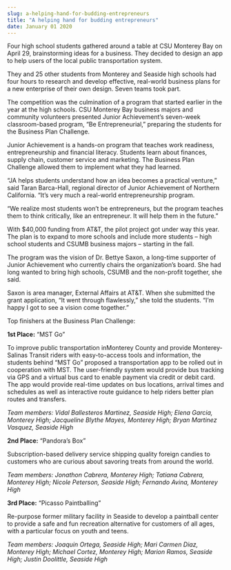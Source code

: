 ```yaml
---
slug: a-helping-hand-for-budding-entrepreneurs
title: "A helping hand for budding entrepreneurs"
date: January 01 2020
---
```


<p>Four high school students gathered around a table at CSU Monterey Bay on April 29, brainstorming ideas for a business. They decided to design an app to help users of the local public transportation system.
</p><p>They and 25 other students from Monterey and Seaside high schools had four hours to research and develop effective, real&#45;world business plans for a new enterprise of their own design. Seven teams took part.
</p><p>The competition was the culmination of a program that started earlier in the year at the high schools. CSU Monterey Bay business majors and community volunteers presented Junior Achievement’s seven&#45;week classroom&#45;based program, “Be Entrepreneurial,” preparing the students for the Business Plan Challenge.
</p><p>Junior Achievement is a hands&#45;on program that teaches work readiness, entrepreneurship and financial literacy. Students learn about finances, supply chain, customer service and marketing. The Business Plan Challenge allowed them to implement what they had learned.
</p><p>“JA helps students understand how an idea becomes  a practical venture,” said Taran Barca&#45;Hall, regional director of Junior Achievement of Northern California. “It’s very much a real&#45;world entrepreneurship program.
</p><p>“We realize most students won’t be entrepreneurs, but the program teaches them to think critically, like an entrepreneur. It will help them in the future.”
</p><p>With $40,000 funding from AT&amp;T, the pilot project got under way this year. The plan is to expand to more schools and include more students – high school students and CSUMB business majors – starting in the fall.

The program was the vision of Dr. Bettye Saxon, a long&#45;time supporter of Junior Achievement who currently chairs the organization’s board. She had long wanted to bring high schools, CSUMB and the non&#45;profit together, she said.

Saxon is area manager, External Affairs at AT&amp;T. When she submitted the grant application, “It went through flawlessly,” she told the students. “I’m happy I got to see a vision come together.”

Top finishers at the Business Plan Challenge:
</p><p><strong>1st Place:</strong> “MST Go”
</p><p>To improve public transportation inMonterey County and provide Monterey&#45;Salinas Transit riders with easy&#45;to&#45;access tools and information, the students behind “MST Go” proposed a transportation app to be rolled out in cooperation with MST. The user&#45;friendly system would provide bus tracking via GPS and a virtual bus card to enable payment via credit or debit card. The app would provide real&#45;time updates on bus locations, arrival times and schedules as well as interactive route guidance to help riders better plan routes and transfers.
</p><p><em>Team members: Vidal Ballesteros Martinez, Seaside High; Elena Garcia, Monterey High; Jacqueline Blythe Mayes, Monterey High; Bryan Martinez Vasquez, Seaside High</em>
</p><p><strong>2nd Place:</strong> “Pandora’s Box”
</p><p>Subscription&#45;based delivery service shipping quality foreign candies to customers who are curious about savoring treats from around the world.
</p><p><em>Team members: Jonathon Cabrera, Monterey High; Tatiana Cabrera, Monterey High; Nicole Peterson, Seaside High; Fernando Avina, Monterey High</em>
</p><p><strong>3rd Place:</strong> “Picasso Paintballing”
</p><p>Re&#45;purpose former military facility in Seaside to develop a paintball center to provide a safe and fun recreation alternative for customers of all ages, with a particular focus on youth and teens.
</p><p><em>Team members: Joaquin Ortega, Seaside High; Mari Carmen Diaz, Monterey High; Michael Cortez, Monterey High; Marion Ramos, Seaside High; Justin Doolittle, Seaside High</em>
</p>
